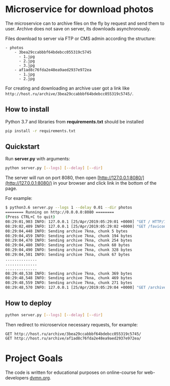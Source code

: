 # Microservice for download photos

The microservice can to archive files on the fly by request and send them
to user. Archive does not save on server, its downloads asynchronously.

Files download to server via FTP or CMS admin according the structure:
```
- photos
    - 3bea29ccabbbf64bdebcc055319c5745
      - 1.jpg
      - 2.jpg
      - 3.jpg
    - af1ad8c76fda2e48ea9aed2937e972ea
      - 1.jpg
      - 2.jpg
```

For creating and downloading an archive user got a link like
`http://host.ru/archive/3bea29ccabbbf64bdebcc055319c5745/`.


## How to install

Python 3.7 and libraries from **requirements.txt** should be installed

```bash
pip install -r requirements.txt
```


## Quickstart

Run **server.py** with arguments:

```bash
python server.py [--logs] [--delay] [--dir]
```

The server will run on port 8080, then open [http://127.0.0.1:8080/](http://127.0.0.1:8080/)
in your browser and click link in the bottom of the page.

For example:
```bash
$ python3.6 server.py --logs 1 --delay 0.01 --dir photos
======== Running on http://0.0.0.0:8080 ========
(Press CTRL+C to quit)
08:29:01,903 INFO: 127.0.0.1 [25/Apr/2019:05:29:01 +0000] "GET / HTTP/1.1" 200 4379 "-" "Mozilla/5.0 (X11; Linux x86_64) AppleWebKit/537.36 (KHTML, like Gecko) Chrome/73.0.3683.86 Safari/537.36"
08:29:02,409 INFO: 127.0.0.1 [25/Apr/2019:05:29:02 +0000] "GET /favicon.ico HTTP/1.1" 404 172 "http://0.0.0.0:8080/" "Mozilla/5.0 (X11; Linux x86_64) AppleWebKit/537.36 (KHTML, like Gecko) Chrome/73.0.3683.86 Safari/537.36"
08:29:04,448 INFO: Sending archive 7kna, chunk 5 bytes
08:29:04,459 INFO: Sending archive 7kna, chunk 194 bytes
08:29:04,470 INFO: Sending archive 7kna, chunk 254 bytes
08:29:04,480 INFO: Sending archive 7kna, chunk 60 bytes
08:29:04,490 INFO: Sending archive 7kna, chunk 328 bytes
08:29:04,501 INFO: Sending archive 7kna, chunk 67 bytes
..............
..............
..............
08:29:48,538 INFO: Sending archive 7kna, chunk 369 bytes
08:29:48,548 INFO: Sending archive 7kna, chunk 469 bytes
08:29:48,559 INFO: Sending archive 7kna, chunk 271 bytes
08:29:48,570 INFO: 127.0.0.1 [25/Apr/2019:05:29:04 +0000] "GET /archive/7kna/ HTTP/1.1" 200 1157301 "http://0.0.0.0:8080/" "Mozilla/5.0 (X11; Linux x86_64) AppleWebKit/537.36 (KHTML, like Gecko) Chrome/73.0.3683.86 Safari/537.36"
```


## How to deploy

```bash
python server.py [--logs] [--delay] [--dir]
```

Then redirect to microservice necessary requests, for example:

```
GET http://host.ru/archive/3bea29ccabbbf64bdebcc055319c5745/
GET http://host.ru/archive/af1ad8c76fda2e48ea9aed2937e972ea/
```


# Project Goals

The code is written for educational purposes on online-course for
web-developers [dvmn.org](https://dvmn.org/).
